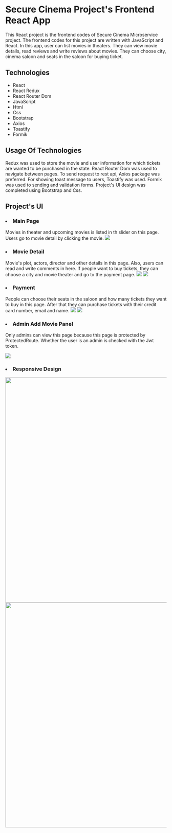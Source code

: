 # Secure Cinema Project's Frontend React App
This React project is the frontend codes of Secure Cinema Microservice project.
The frontend codes for this project are written with JavaScript and React.
In this app, user can list movies in theaters. They can view movie details,
read reviews and write reviews about movies. They can choose city, cinema saloon and
seats in the saloon for buying ticket.

## Technologies
<ul>
    <li>React</li>
    <li>React Redux</li>
    <li>React Router Dom</li>
    <li>JavaScript</li>
    <li>Html</li>
    <li>Css</li>
    <li>Bootstrap</li>
    <li>Axios</li>
    <li>Toastify</li>
    <li>Formik</li>
</ul>

## Usage Of Technologies

Redux was used to store the movie and user information 
for which tickets are wanted to be purchased in the state. React Router
Dom was used to navigate between pages. To send request to rest api, 
Axios package was preferred. For showing toast message to users, Toastify 
was used. Formik was used to sending and validation forms. Project's UI design
was completed using Bootstrap and Css.

## Project's UI

<h3> <li>Main Page</li> </h3>
Movies in theater and upcoming movies is listed in th slider on this page.
Users go to movie detail by clicking the movie.

<img src="public/ui_images/main_page.jpg">

<h3> <li>Movie Detail</li> </h3>
Movie's plot, actors, director and other details in this page. Also, users can 
read and write comments in here. If people want to buy tickets,
they can choose a city and movie theater and go to the payment page.

<img src="public/ui_images/detail_page.jpg">
<img src="public/ui_images/detail_page2.jpg">

<h3> <li>Payment </li> </h3>
People can choose their seats in the saloon and how many tickets they want to buy
in this page. After that they can purchase tickets with their credit card number,
email and name. 
<img src="public/ui_images/payment_page.jpg">
<img src="public/ui_images/payment_page2.jpg">

<h3> <li>Admin Add Movie Panel </li> </h3>
<p>
Only admins can view this page because this page is protected by ProtectedRoute.
Whether the user is an admin is checked with the Jwt token.
</p>
<img src="public/ui_images/admin_addmovie_page.jpg">

<h3> <li>Responsive Design </li> </h3>
<p>
<img src="public/ui_images/responsive2.jpg" height="700">
<img src="public/ui_images/responsive.jpg" height="700">
</p>
